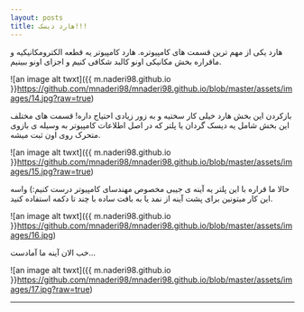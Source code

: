 ```yaml
---
layout: posts
title: هارد دیسک!!!
---
```


هارد یکی از مهم ترین قسمت های کامپیوتره.
هارد کامپیوتر یه قطعه الکترومکانیکیه و ماقراره بخش مکانیکی اونو کالبد شکافی کنیم و اجزای اونو ببینیم.

![an image alt twxt]({{ m.naderi98.github.io }}https://github.com/mnaderi98/mnaderi98.github.io/blob/master/assets/images/14.jpg?raw=true)

بازکردن این بخش هارد خیلی کار سختیه و به زور زیادی احتیاج داره!
قسمت های مختلف این بخش شامل یه دیسک گردان یا پلتر که در اصل اطلاعات کامپیوتر به وسیله ی بازوی متحرک روی اون ثبت میشه.

![an image alt twxt]({{ m.naderi98.github.io }}https://github.com/mnaderi98/mnaderi98.github.io/blob/master/assets/images/15.jpg?raw=true)
 
 حالا ما قراره با این پلتر یه آینه ی جیبی مخصوص مهندسای کامپیوتر درست کنیم:)
 واسه این کار میتونین برای پشت آینه از نمد یا به بافت ساده  با چند تا دکمه استفاده کنید.
 
![an image alt twxt]({{ m.naderi98.github.io }}https://github.com/mnaderi98/mnaderi98.github.io/blob/master/assets/images/16.jpg)
 
 خب الان آینه ما آمادست...
 
![an image alt twxt]({{ m.naderi98.github.io }}https://github.com/mnaderi98/mnaderi98.github.io/blob/master/assets/images/17.jpg?raw=true)

---

